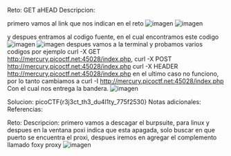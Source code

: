 Reto: GET aHEAD
Descripcion:

primero vamos al link que nos indican en el reto
![imagen](https://github.com/user-attachments/assets/c8ae33f2-0ed3-48c8-8adf-e1a25ac6ea33)
![imagen](https://github.com/user-attachments/assets/18c5176e-bf19-4f52-8a9f-5d3ac4b23921)

y despues entramos al codigo fuente, en el cual encontramos este codigo 
![imagen](https://github.com/user-attachments/assets/393d804c-7b66-474b-aab4-24d641db7085)
![imagen](https://github.com/user-attachments/assets/84272165-353f-49fb-a243-794f942cae02)
despues vamos a la terminal y probamos varios codigos por ejemplo curl -X GET http://mercury.picoctf.net:45028/index.php, curl -X POST http://mercury.picoctf.net:45028/index.php
curl -X HEADER http://mercury.picoctf.net:45028/index.php
 en el ultimo caso no funciono, por lo tanto cambiamos a curl -I http://mercury.picoctf.net:45028/index.php
 Con el cual nos entrega la bandera.
![imagen](https://github.com/user-attachments/assets/9419cbe7-af0c-4397-9740-9b8221e17ea4)

Solucion: picoCTF{r3j3ct_th3_du4l1ty_775f2530}
Notas adicionales:
Referencias:


Reto:
Descripcion: primero vamos a descagar el burpsuite, para linux y despues en la ventana poxi indica que esta apagada, solo buscar en que puerto se encuentra el proxi, despues iremos en agregar el complemento llamado foxy proxy
![imagen](https://github.com/user-attachments/assets/7b9a00b9-c302-44b2-a184-1bf35839cc78)
